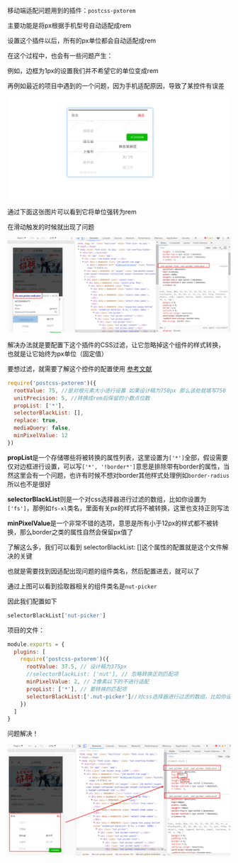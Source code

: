 移动端适配问题用到的插件：`postcss-pxtorem`

主要功能是将px根据手机型号自动适配成rem

设置这个插件以后，所有的px单位都会自动适配成rem



在这个过程中，也会有一些问题产生：

例如，边框为1px的设置我们并不希望它的单位变成rem

再例如最近的项目中遇到的一个问题，因为手机适配原因，导致了某控件有误差

![](img\适配问题1.png)

通过下面这张图片可以看到它将单位强转为rem

在滑动触发的时候就出现了问题

![1](img\1.png)

解决办法就是要配置下这个插件的CSS过滤，让它忽略掉这个组件的样式转换，也就是让它始终为px单位（固定值）



要想过滤，就需要了解这个控件的配置使用    [参考文献](https://segmentfault.com/a/1190000010947054)

```js
require('postcss-pxtorem')({
  rootValue: 75, //是对根元素大小进行设置 如果设计稿为750px 那么该处就填写750
  unitPrecision: 5, //转换成rem后保留的小数点位数
  propList: ['*'],
  selectorBlackList: [],
  replace: true,
  mediaQuery: false,
  minPixelValue: 12
})
```

**propList**是一个存储哪些将被转换的属性列表，这里设置为`['*']`全部，假设需要仅对边框进行设置，可以写`['*', '!border*']`意思是排除带有border的属性，当然这里会有一个问题，也许有时候不想对border其他样式处理例如`border-radius`所以也不是很好

**selectorBlackList**则是一个对css选择器进行过滤的数组，比如你设置为`['fs']`，那例如`fs-xl`类名，里面有关px的样式将不被转换，这里也支持正则写法

**minPixelValue**是一个非常不错的选项，意思是所有小于12px的样式都不被转换，那么border之类的属性自然会保留px值了

了解这么多，我们可以看到  selectorBlackList: []这个属性的配置就是这个文件解决的关键

也就是需要找到因适配出现问题的组件类名，然后配置进去，就可以了

通过上图可以看到拾取器相关的组件类名是`nut-picker`

因此我们配置如下

```js
selectorBlackList['nut-picker']
```

项目的文件：

```js
module.exports = {
  plugins: [
    require('postcss-pxtorem')({
      rootValue: 37.5, // 设计稿为375px
      //selectorBlackList: ['nut'], // 忽略转换正则匹配项
      minPixelValue: 2, // 2像素以下的不进行适配
      propList: ['*'], // 要转换的匹配项
      selectorBlackList:['.nut-picker']//对css选择器进行过滤的数组，比如你设置为['fs']，那例如fs-xl类名，里面有关px的样式将不被转换，这里也支持正则写法
    })
  ]
}
```

问题解决！

![2](img\2.png)























